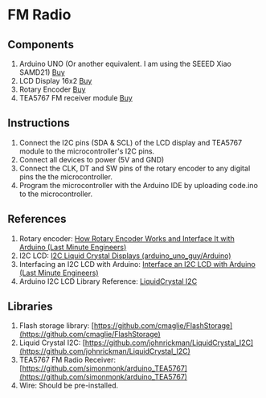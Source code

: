 # FM Radio
## Components
1. Arduino UNO (Or another equivalent. I am using the SEEED Xiao SAMD21) [Buy]([https://link-url-here.org](https://shop.lynkrtech.com/product/seeeduino-xiao-samd21-microcontroller-arduino-compatible-cortex-m0/))
2. LCD Display 16x2 [Buy]([https://link-url-here.org](https://shop.lynkrtech.com/product/16x2-lcd-blue-background-with-white-text-with-i2c-iic-interface/))
3. Rotary Encoder [Buy](https://shop.lynkrtech.com/product/rotary-encoder-module-360-degree/)
4. TEA5767 FM receiver module [Buy](https://shop.lynkrtech.com/?s=tea5767&post_type=product)

## Instructions
1. Connect the I2C pins (SDA & SCL) of the LCD display and TEA5767 module to the microcontroller's I2C pins.
2. Connect all devices to power (5V and GND)
3. Connect the CLK, DT and SW pins of the rotary encoder to any digital pins the the microcontroller.
4. Program the microcontroller with the Arduino IDE by uploading code.ino to the microcontroller.

## References
1. Rotary encoder: [How Rotary Encoder Works and Interface It with Arduino (Last Minute Engineers)](https://lastminuteengineers.com/rotary-encoder-arduino-tutorial/)
2. I2C LCD: [I2C Liquid Crystal Displays (arduino_uno_guy/Arduino)](https://projecthub.arduino.cc/arduino_uno_guy/i2c-liquid-crystal-displays-5eb615)
3. Interfacing an I2C LCD with Arduino: [Interface an I2C LCD with Arduino (Last Minute Engineers)](https://lastminuteengineers.com/i2c-lcd-arduino-tutorial/)
4. Arduino I2C LCD Library Reference: [LiquidCrystal I2C](https://www.arduino.cc/reference/en/libraries/liquidcrystal-i2c/)

## Libraries
1. Flash storage library: [https://github.com/cmaglie/FlashStorage](https://github.com/cmaglie/FlashStorage)
2. Liquid Crystal I2C: [https://github.com/johnrickman/LiquidCrystal_I2C](https://github.com/johnrickman/LiquidCrystal_I2C)
3. TEA5767 FM Radio Receiver: [https://github.com/simonmonk/arduino_TEA5767](https://github.com/simonmonk/arduino_TEA5767)
4. Wire: Should be pre-installed.
